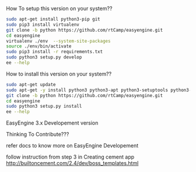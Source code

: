 
How To setup this version on your system??

```bash
sudo apt-get install python3-pip git
sudo pip3 install virtualenv
git clone -b python https://github.com/rtCamp/easyengine.git
cd easyengine
virtualenv ./env  --system-site-packages
source ./env/bin/activate
sudo pip3 install -r requirements.txt
sudo python3 setup.py develop
ee --help
```

How to install this version on your system??
```bash
sudo apt-get update
sudo apt-get -y install python3 python3-apt python3-setuptools python3-dev git
git clone -b python https://github.com/rtCamp/easyengine.git
cd easyengine
sudo python3 setup.py install
ee --help
```


EasyEngine 3.x Developement version


Thinking To Contribute???

refer docs to know more on EasyEngine Developement

follow instruction from step 3 in Creating cement app
http://builtoncement.com/2.4/dev/boss_templates.html
